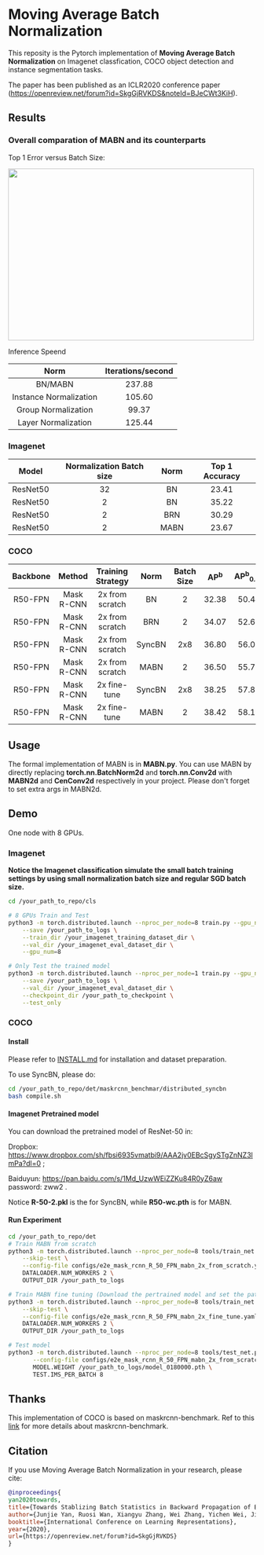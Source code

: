 # Moving Average Batch Normalization

This reposity is the Pytorch implementation of **Moving Average Batch Normalization** on Imagenet classfication, COCO object detection and instance segmentation tasks. 

The paper has been published as an ICLR2020 conference paper (https://openreview.net/forum?id=SkgGjRVKDS&noteId=BJeCWt3KiH).

## Results

### Overall comparation of MABN and its counterparts

Top 1 Error versus Batch Size:

<img src="https://github.com/megvii-model/MABN/blob/master/figures/figure.png" width="500" height="350" />

Inference Speend

| Norm | Iterations/second |
|:-------:|:-------------:|
| BN/MABN | 237.88 |
| Instance Normalization | 105.60 |
| Group Normalization | 99.37 |
| Layer Normalization | 125.44 |

### Imagenet

| Model | Normalization Batch size | Norm | Top 1 Accuracy |
|:--------:|:-----------:|:----:|:------:|
| ResNet50 | 32 | BN | 23.41 |
| ResNet50 | 2 | BN | 35.22 |
| ResNet50 | 2 | BRN | 30.29 |
| ResNet50 | 2 | MABN | 23.67 | 

### COCO 
| Backbone | Method | Training Strategy | Norm | Batch Size | AP<sup>b</sup> | AP<sup>b</sup><sub>0.50</sub> | AP<sup>b</sup><sub>0.75</sub> | AP<sup>m</sup> | AP<sup>m</sup><sub>0.50</sub> | AP<sup>m</sup><sub>0.75</sub> |
|:-------------:|:------------:|:---------:|:----:|:------:|:----:|:----:|:----:|:----:|:----:|:----:|
| R50-FPN | Mask R-CNN | 2x from scratch | BN | 2 | 32.38 | 50.44 | 35.47 | 29.07 | 47.68 | 30.75 |
| R50-FPN | Mask R-CNN | 2x from scratch | BRN | 2 | 34.07 | 52.66 | 37.12 | 30.98 | 50.03 | 32.93 |
| R50-FPN | Mask R-CNN | 2x from scratch | SyncBN | 2x8 | 36.80 | 56.06 | 40.23 | 33.10 | 53.15 | 35.24 |
| R50-FPN | Mask R-CNN | 2x from scratch | MABN | 2 | 36.50 | 55.79 | 40.17 | 32.69 | 52.78 | 34.71 |
| R50-FPN | Mask R-CNN | 2x fine-tune | SyncBN | 2x8 | 38.25 | 57.81 | 42.01 | 34.22 | 54.97 | 36.34 | 
| R50-FPN | Mask R-CNN | 2x fine-tune | MABN | 2 | 38.42 | 58.19 | 41.99 | 34.12 | 55.10 | 36.12 |

## Usage

The formal implementation of MABN is in **MABN.py**. You can use MABN by directly replacing **torch.nn.BatchNorm2d** and **torch.nn.Conv2d** with **MABN2d** and **CenConv2d** respectively in your project. Please don't forget to set extra args in MABN2d.

## Demo

One node with 8 GPUs.

### Imagenet

**Notice the Imagenet classification simulate the small batch training settings by using small normalization batch size and regular SGD batch size.**

```bash
cd /your_path_to_repo/cls

# 8 GPUs Train and Test
python3 -m torch.distributed.launch --nproc_per_node=8 train.py --gpu_num=8 \
    --save /your_path_to_logs \
    --train_dir /your_imagenet_training_dataset_dir \
    --val_dir /your_imagenet_eval_dataset_dir \
    --gpu_num=8

# Only Test the trained model
python3 -m torch.distributed.launch --nproc_per_node=1 train.py --gpu_num=1 \
    --save /your_path_to_logs \
    --val_dir /your_imagenet_eval_dataset_dir \
    --checkpoint_dir /your_path_to_checkpoint \
    --test_only
```

### COCO

#### Install

Please refer to [INSTALL.md](det/INSTALL.md) for installation and dataset preparation.

To use SyncBN, please do:
```bash
cd /your_path_to_repo/det/maskrcnn_benchmar/distributed_syncbn
bash compile.sh
```

#### Imagenet Pretrained model

You can download the pretrained model of ResNet-50 in: 

Dropbox: https://www.dropbox.com/sh/fbsi6935vmatbi9/AAA2jv0EBcSgySTgZnNZ3lmPa?dl=0 ;

Baiduyun: https://pan.baidu.com/s/1Md_UzwWEiZZKu84R0yZ6aw password: zww2 . 

Notice **R-50-2.pkl** is the for SyncBN, while **R50-wc.pth** is for MABN.


#### Run Experiment

```bash
cd /your_path_to_repo/det
# Train MABN from scratch
python3 -m torch.distributed.launch --nproc_per_node=8 tools/train_net.py \
    --skip-test \
    --config-file configs/e2e_mask_rcnn_R_50_FPN_mabn_2x_from_scratch.yaml \
    DATALOADER.NUM_WORKERS 2 \
    OUTPUT_DIR /your_path_to_logs

# Train MABN fine tuning (Download the pertrained model and set the path in configs at first)
python3 -m torch.distributed.launch --nproc_per_node=8 tools/train_net.py \
    --skip-test \
    --config-file configs/e2e_mask_rcnn_R_50_FPN_mabn_2x_fine_tune.yaml \
    DATALOADER.NUM_WORKERS 2 \
    OUTPUT_DIR /your_path_to_logs

# Test model
python3 -m torch.distributed.launch --nproc_per_node=8 tools/test_net.py \
       --config-file configs/e2e_mask_rcnn_R_50_FPN_mabn_2x_from_scratch.yaml \
       MODEL.WEIGHT /your_path_to_logs/model_0180000.pth \
       TEST.IMS_PER_BATCH 8
``` 

## Thanks 

This implementation of COCO is based on maskrcnn-benchmark. Ref to this [link](https://github.com/facebookresearch/maskrcnn-benchmark) for more details about maskrcnn-benchmark.

## Citation 

If you use Moving Average Batch Normalization in your research, please cite:
```bibtex
@inproceedings{
yan2020towards,
title={Towards Stablizing Batch Statistics in Backward Propagation of Batch Normalization},
author={Junjie Yan, Ruosi Wan, Xiangyu Zhang, Wei Zhang, Yichen Wei, Jian Sun},
booktitle={International Conference on Learning Representations},
year={2020},
url={https://openreview.net/forum?id=SkgGjRVKDS}
}
```
